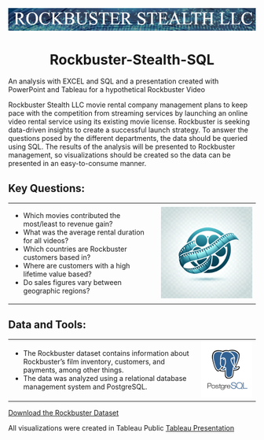 
<div align="center">
  <img src="https://github.com/Tiffkinn/Rockbuster-Stealth-SQL/blob/main/Rockbuster_title.png" alt="Instacart-Basket-Analysis-Python Logo" width="800">
</div>

<h1 align="center">Rockbuster-Stealth-SQL</h1>
</div>

An analysis with EXCEL and SQL and a presentation created with PowerPoint and Tableau for a hypothetical Rockbuster Video

Rockbuster Stealth LLC movie rental company management plans to keep pace with the competition from streaming services by launching an online video rental service using its existing movie license.
Rockbuster is seeking data-driven insights to create a successful launch strategy. 
To answer the questions posed by the different departments, the data should be queried using SQL. 
The results of the analysis will be presented to Rockbuster management, so visualizations should be created so the data can be presented in an easy-to-consume manner. 

## Key Questions:

<table>
  <tr>
    <td>
      <ul>
        <li>Which movies contributed the most/least to revenue gain?</li>
        <li>What was the average rental duration for all videos?</li>
        <li>Which countries are Rockbuster customers based in?</li>
        <li>Where are customers with a high lifetime value based?</li>
        <li>Do sales figures vary between geographic regions?</li>
      </ul>
    </td>
    <td>
      <img src="https://github.com/Tiffkinn/Rockbuster-Stealth-SQL/blob/main/Rockbuster_reel.jpg" alt="Film Reel Logo" width="300">
    </td>
  </tr>
</table>

## Data and Tools:

<table>
  <tr>
    <td>
      <ul>
        <li>The Rockbuster dataset contains information about Rockbuster’s film inventory, customers, and payments, among other things.</li>
        <li>The data was analyzed using a relational database management system and PostgreSQL.</li>
      </ul>
    </td>
    <td>
      <img src="https://github.com/Tiffkinn/Rockbuster-Stealth-SQL/blob/main/SQL_image.png" alt="Film Reel Logo" width="300">
    </td>
  </tr>
</table>


[Download the Rockbuster Dataset](http://www.postgresqltutorial.com/wp-content/uploads/2019/05/dvdrental.zip)

All visualizations were created in Tableau Public [Tableau Presentation](https://public.tableau.com/app/profile/tiffany.kinney/viz/Rockbuster3-10TiffKinney/Story1)

